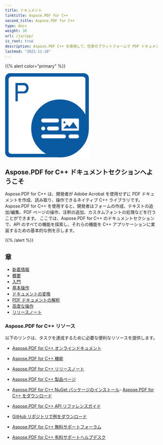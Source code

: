 ```yaml
---
title: ドキュメント
linktitle: Aspose.PDF for C++
second_title: Aspose.PDF for C++
type: docs
weight: 30
url: /ja/cpp/
is_root: true
description: Aspose.PDF C++ を使用して、任意のプラットフォームで PDF ドキュメントを処理するアプリケーションを C#、VB で作成する方法を学びます。チュートリアル、サンプルコードなどを閲覧できます。
lastmod: "2021-11-10"
---
```


{{% alert color="primary" %}}

![Aspose.PDF for C++ ロゴ](aspose_pdf-for-cpp.png)

<h2>Aspose.PDF for C++ ドキュメントセクションへようこそ</h2>

Aspose.PDF for C++ は、開発者が Adobe Acrobat を使用せずに PDF ドキュメントを作成、読み取り、操作できるネイティブ C++ ライブラリです。Aspose.PDF for C++ を使用すると、開発者はフォームの作成、テキストの追加/編集、PDF ページの操作、注釈の追加、カスタムフォントの処理などを行うことができます。 ここでは、Aspose.PDF for C++ のドキュメントセクションで、API のすべての機能を探索し、それらの機能を C++ アプリケーションに実装するための基本的な例を示します。

{{% /alert %}}

<h2>章</h2>

- [新着情報](/pdf/ja/cpp/whatsnew/)
- [概要](/pdf/ja/cpp/overview/)
- [入門](/pdf/ja/cpp/get-started/)
- [基本操作](/pdf/ja/cpp/basic-operations/)
- [ドキュメントの変換](/pdf/ja/cpp/converting/)
- [PDF ドキュメントの解析](/pdf/ja/cpp/parsing/)
- [高度な操作](/pdf/ja/cpp/advanced-operations/)
- [リリースノート](https://releases.aspose.com/pdf/cpp/release-notes/)

<h3> Aspose.PDF for C++ リソース</h3>

以下のリンクは、タスクを達成するために必要な便利なリソースを提供します。

- [Aspose.PDF for C++ オンラインドキュメント](/pdf/ja/cpp/)
- [Aspose.PDF for C++ 機能](/pdf/ja/cpp/overview/)
- [Aspose.PDF for C++ リリースノート](https://releases.aspose.com/pdf/cpp/release-notes/)
- [Aspose.PDF for C++ 製品ページ](https://products.aspose.com/pdf/cpp/)

- [Aspose.PDF for C++ NuGet パッケージのインストール](https://www.nuget.org/packages/Aspose.PDF.CPP/)- [Aspose.PDF for C++ をダウンロード](https://releases.aspose.com/pdf/cpp/)
- [Aspose.PDF for C++ API リファレンスガイド](https://reference.aspose.com/pdf/cpp)
- [GitHub リポジトリで例をダウンロード](https://github.com/aspose-pdf/Aspose.PDF-for-C)
- [Aspose.PDF for C++ 無料サポートフォーラム](https://forum.aspose.com/c/pdf/10)
- [Aspose.PDF for C++ 有料サポートヘルプデスク](https://helpdesk.aspose.com/)